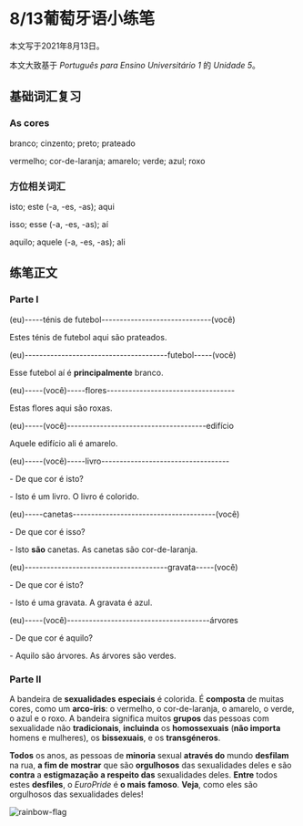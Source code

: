 # 8/13葡萄牙语小练笔

本文写于2021年8月13日。

本文大致基于 *Português para Ensino Universitário 1* 的 *Unidade 5*。

## 基础词汇复习

### As cores

branco; cinzento; preto; prateado

vermelho; cor-de-laranja; amarelo; verde; azul; roxo

### 方位相关词汇

isto; este (-a, -es, -as); aqui

isso; esse (-a, -es, -as); aí

aquilo; aquele (-a, -es, -as); ali

## 练笔正文

### Parte I

(eu)-----ténis de futebol------------------------------(você)

Estes ténis de futebol aqui são prateados.

(eu)---------------------------------------futebol-----(você)

Esse futebol aí é **principalmente** branco.

(eu)-----(você)-----flores-----------------------------------

Estas flores aqui são roxas.

(eu)-----(você)--------------------------------------edifício

Aquele edifício ali é amarelo.

(eu)-----(você)-----livro-----------------------------------

\- De que cor é isto?

\- Isto é um livro. O livro é colorido.

(eu)-----canetas---------------------------------------(você)

\- De que cor é isso?

\- Isto **são** canetas. As canetas são cor-de-laranja.

(eu)---------------------------------------gravata-----(você)

\- De que cor é isto?

\- Isto é uma gravata. A gravata é azul.

(eu)-----(você)---------------------------------------árvores

\- De que cor é aquilo?

\- Aquilo são árvores. As árvores são verdes.

### Parte II

A bandeira de **sexualidades** **especiais** é colorida. É **composta** de muitas cores, como um **arco-íris**: o vermelho, o cor-de-laranja, o amarelo, o verde, o azul e o roxo.
A bandeira significa muitos **grupos** das pessoas com sexualidade não **tradicionais**,
**incluinda** os **homossexuais** (**não importa** homens e mulheres), os **bissexuais**, e os **transgéneros**.

**Todos** os anos, as pessoas de **minoria** sexual **através do** mundo **desfilam** na rua, **a fim de** **mostrar** que são **orgulhosos** das sexualidades deles
e são **contra** a **estigmazação** **a respeito das** sexualidades deles.
**Entre** todos estes **desfiles**, o *EuroPride* é **o mais** **famoso**. **Veja**, como eles são orgulhosos das sexualidades deles!

![rainbow-flag](https://user-images.githubusercontent.com/87800941/129359807-c9c20b2b-ee37-4148-9d23-1c260494e4a6.jpg)

